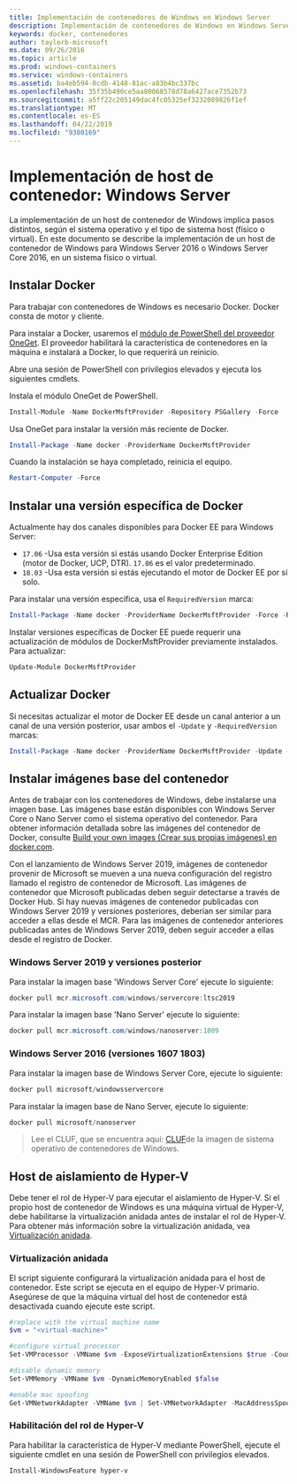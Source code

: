 ```yaml
---
title: Implementación de contenedores de Windows en Windows Server
description: Implementación de contenedores de Windows en Windows Server
keywords: docker, contenedores
author: taylorb-microsoft
ms.date: 09/26/2016
ms.topic: article
ms.prod: windows-containers
ms.service: windows-containers
ms.assetid: ba4eb594-0cdb-4148-81ac-a83b4bc337bc
ms.openlocfilehash: 35f35b490ce5aa80068578d78a6427ace7352b73
ms.sourcegitcommit: a5ff22c205149dac4fc05325ef3232089826f1ef
ms.translationtype: MT
ms.contentlocale: es-ES
ms.lasthandoff: 04/22/2019
ms.locfileid: "9380169"
---
```

# <a name="container-host-deployment-windows-server"></a>Implementación de host de contenedor: Windows Server

La implementación de un host de contenedor de Windows implica pasos distintos, según el sistema operativo y el tipo de sistema host (físico o virtual). En este documento se describe la implementación de un host de contenedor de Windows para Windows Server 2016 o Windows Server Core 2016, en un sistema físico o virtual.

## <a name="install-docker"></a>Instalar Docker

Para trabajar con contenedores de Windows es necesario Docker. Docker consta de motor y cliente.

Para instalar a Docker, usaremos el [módulo de PowerShell del proveedor OneGet](https://github.com/OneGet/MicrosoftDockerProvider). El proveedor habilitará la característica de contenedores en la máquina e instalará a Docker, lo que requerirá un reinicio.

Abre una sesión de PowerShell con privilegios elevados y ejecuta los siguientes cmdlets.

Instala el módulo OneGet de PowerShell.

```PowerShell
Install-Module -Name DockerMsftProvider -Repository PSGallery -Force
```

Usa OneGet para instalar la versión más reciente de Docker.

```PowerShell
Install-Package -Name docker -ProviderName DockerMsftProvider
```

Cuando la instalación se haya completado, reinicia el equipo.

```PowerShell
Restart-Computer -Force
```

## <a name="install-a-specific-version-of-docker"></a>Instalar una versión específica de Docker

Actualmente hay dos canales disponibles para Docker EE para Windows Server:

* `17.06` -Usa esta versión si estás usando Docker Enterprise Edition (motor de Docker, UCP, DTR). `17.06` es el valor predeterminado.
* `18.03` -Usa esta versión si estás ejecutando el motor de Docker EE por sí solo.

Para instalar una versión específica, usa el `RequiredVersion` marca:

```PowerShell
Install-Package -Name docker -ProviderName DockerMsftProvider -Force -RequiredVersion 18.03
```

Instalar versiones específicas de Docker EE puede requerir una actualización de módulos de DockerMsftProvider previamente instalados. Para actualizar:

```PowerShell
Update-Module DockerMsftProvider
```

## <a name="update-docker"></a>Actualizar Docker

Si necesitas actualizar el motor de Docker EE desde un canal anterior a un canal de una versión posterior, usar ambos el `-Update` y `-RequiredVersion` marcas:

```PowerShell
Install-Package -Name docker -ProviderName DockerMsftProvider -Update -Force -RequiredVersion 18.03
```

## <a name="install-base-container-images"></a>Instalar imágenes base del contenedor

Antes de trabajar con los contenedores de Windows, debe instalarse una imagen base. Las imágenes base están disponibles con Windows Server Core o Nano Server como el sistema operativo del contenedor. Para obtener información detallada sobre las imágenes del contenedor de Docker, consulte [Build your own images (Crear sus propias imágenes) en docker.com](https://docs.docker.com/engine/tutorials/dockerimages/).

Con el lanzamiento de Windows Server 2019, imágenes de contenedor provenir de Microsoft se mueven a una nueva configuración del registro llamado el registro de contenedor de Microsoft. Las imágenes de contenedor que Microsoft publicadas deben seguir detectarse a través de Docker Hub. Si hay nuevas imágenes de contenedor publicadas con Windows Server 2019 y versiones posteriores, deberían ser similar para acceder a ellas desde el MCR. Para las imágenes de contenedor anteriores publicadas antes de Windows Server 2019, deben seguir acceder a ellas desde el registro de Docker.

### <a name="windows-server-2019-and-newer"></a>Windows Server 2019 y versiones posterior

Para instalar la imagen base 'Windows Server Core' ejecute lo siguiente:

```PowerShell
docker pull mcr.microsoft.com/windows/servercore:ltsc2019
```

Para instalar la imagen base 'Nano Server' ejecute lo siguiente:

```PowerShell
docker pull mcr.microsoft.com/windows/nanoserver:1809
```

### <a name="windows-server-2016-versions-1607-1803"></a>Windows Server 2016 (versiones 1607 1803)

Para instalar la imagen base de Windows Server Core, ejecute lo siguiente:

```PowerShell
docker pull microsoft/windowsservercore
```

Para instalar la imagen base de Nano Server, ejecute lo siguiente:

```PowerShell
docker pull microsoft/nanoserver
```

> Lee el CLUF, que se encuentra aquí: [CLUF](../images-eula.md)de la imagen de sistema operativo de contenedores de Windows.

## <a name="hyper-v-isolation-host"></a>Host de aislamiento de Hyper-V

Debe tener el rol de Hyper-V para ejecutar el aislamiento de Hyper-V. Si el propio host de contenedor de Windows es una máquina virtual de Hyper-V, debe habilitarse la virtualización anidada antes de instalar el rol de Hyper-V. Para obtener más información sobre la virtualización anidada, vea [Virtualización anidada](https://msdn.microsoft.com/en-us/virtualization/hyperv_on_windows/user_guide/nesting).

### <a name="nested-virtualization"></a>Virtualización anidada

El script siguiente configurará la virtualización anidada para el host de contenedor. Este script se ejecuta en el equipo de Hyper-V primario. Asegúrese de que la máquina virtual del host de contenedor está desactivada cuando ejecute este script.

```PowerShell
#replace with the virtual machine name
$vm = "<virtual-machine>"

#configure virtual processor
Set-VMProcessor -VMName $vm -ExposeVirtualizationExtensions $true -Count 2

#disable dynamic memory
Set-VMMemory -VMName $vm -DynamicMemoryEnabled $false

#enable mac spoofing
Get-VMNetworkAdapter -VMName $vm | Set-VMNetworkAdapter -MacAddressSpoofing On
```

### <a name="enable-the-hyper-v-role"></a>Habilitación del rol de Hyper-V

Para habilitar la característica de Hyper-V mediante PowerShell, ejecute el siguiente cmdlet en una sesión de PowerShell con privilegios elevados.

```PowerShell
Install-WindowsFeature hyper-v
```
